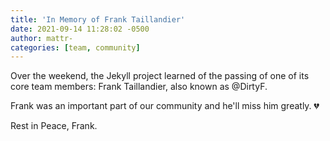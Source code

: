 ```yaml
---
title: 'In Memory of Frank Taillandier'
date: 2021-09-14 11:28:02 -0500
author: mattr-
categories: [team, community]
---
```


Over the weekend, the Jekyll project learned of the passing of one of its core team members: Frank Taillandier, also known as @DirtyF.

Frank was an important part of our community and he'll miss him greatly. 💔

Rest in Peace, Frank.
